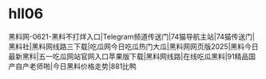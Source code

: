 # hll06
黑料网-0621-黑料不打烊入口|Telegram频道传送门|74猫导航主站|74猫传送门|黑料社|黑料网线路三下载|吃瓜网今日吃瓜热门大瓜|黑料网网页版2025|黑料今日最新黑料|五一吃瓜网站官网入口苹果版下载|黑料网线路|在线吃瓜黑料|91精品国产自产老师啪|今日黑料价格走势|881比鸭

